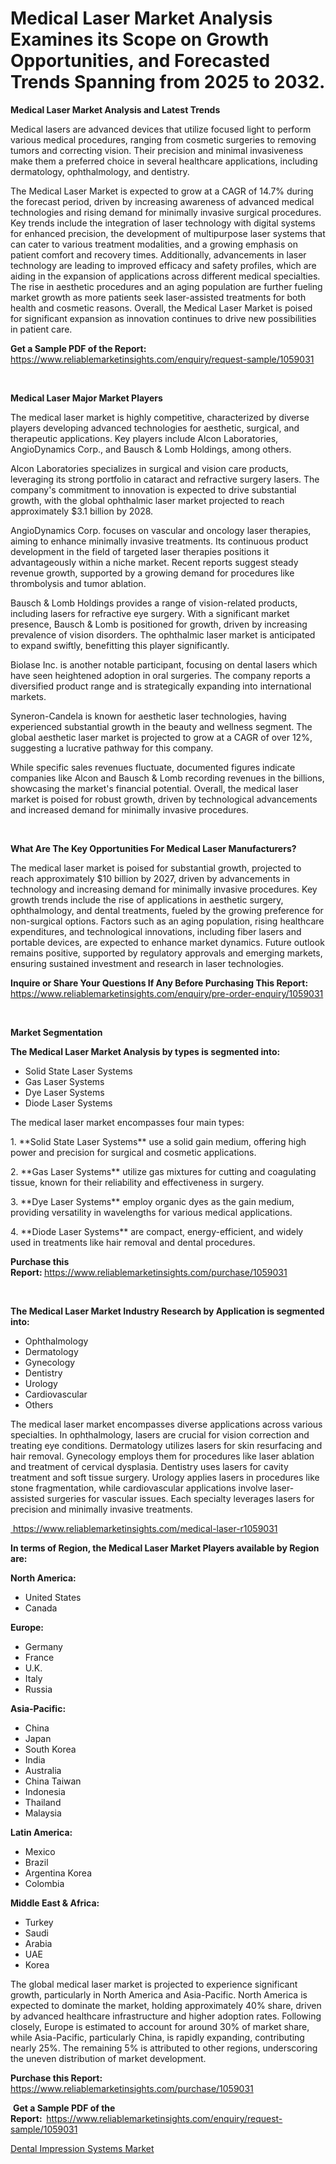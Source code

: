 <p><h1>Medical Laser Market Analysis Examines its Scope on Growth Opportunities, and Forecasted Trends Spanning from 2025 to 2032.</h1></p><p><strong>Medical Laser Market Analysis and Latest Trends</strong></p>
<p><p>Medical lasers are advanced devices that utilize focused light to perform various medical procedures, ranging from cosmetic surgeries to removing tumors and correcting vision. Their precision and minimal invasiveness make them a preferred choice in several healthcare applications, including dermatology, ophthalmology, and dentistry.</p><p>The Medical Laser Market is expected to grow at a CAGR of 14.7% during the forecast period, driven by increasing awareness of advanced medical technologies and rising demand for minimally invasive surgical procedures. Key trends include the integration of laser technology with digital systems for enhanced precision, the development of multipurpose laser systems that can cater to various treatment modalities, and a growing emphasis on patient comfort and recovery times. Additionally, advancements in laser technology are leading to improved efficacy and safety profiles, which are aiding in the expansion of applications across different medical specialties. The rise in aesthetic procedures and an aging population are further fueling market growth as more patients seek laser-assisted treatments for both health and cosmetic reasons. Overall, the Medical Laser Market is poised for significant expansion as innovation continues to drive new possibilities in patient care.</p></p>
<p><strong>Get a Sample PDF of the Report:&nbsp;</strong> <a href="https://www.reliablemarketinsights.com/enquiry/request-sample/1059031?utm_campaign=2483&utm_medium=2&utm_source=Github&utm_content=ia&utm_term=04032025&utm_id=medical-laser">https://www.reliablemarketinsights.com/enquiry/request-sample/1059031</a></p>
<p>&nbsp;</p>
<p><strong>Medical Laser Major Market Players</strong></p>
<p><p>The medical laser market is highly competitive, characterized by diverse players developing advanced technologies for aesthetic, surgical, and therapeutic applications. Key players include Alcon Laboratories, AngioDynamics Corp., and Bausch & Lomb Holdings, among others.</p><p>Alcon Laboratories specializes in surgical and vision care products, leveraging its strong portfolio in cataract and refractive surgery lasers. The company's commitment to innovation is expected to drive substantial growth, with the global ophthalmic laser market projected to reach approximately $3.1 billion by 2028.</p><p>AngioDynamics Corp. focuses on vascular and oncology laser therapies, aiming to enhance minimally invasive treatments. Its continuous product development in the field of targeted laser therapies positions it advantageously within a niche market. Recent reports suggest steady revenue growth, supported by a growing demand for procedures like thrombolysis and tumor ablation.</p><p>Bausch & Lomb Holdings provides a range of vision-related products, including lasers for refractive eye surgery. With a significant market presence, Bausch & Lomb is positioned for growth, driven by increasing prevalence of vision disorders. The ophthalmic laser market is anticipated to expand swiftly, benefitting this player significantly.</p><p>Biolase Inc. is another notable participant, focusing on dental lasers which have seen heightened adoption in oral surgeries. The company reports a diversified product range and is strategically expanding into international markets.</p><p>Syneron-Candela is known for aesthetic laser technologies, having experienced substantial growth in the beauty and wellness segment. The global aesthetic laser market is projected to grow at a CAGR of over 12%, suggesting a lucrative pathway for this company.</p><p>While specific sales revenues fluctuate, documented figures indicate companies like Alcon and Bausch & Lomb recording revenues in the billions, showcasing the market's financial potential. Overall, the medical laser market is poised for robust growth, driven by technological advancements and increased demand for minimally invasive procedures.</p></p>
<p>&nbsp;</p>
<p><strong>What Are The Key Opportunities For Medical Laser Manufacturers?</strong></p>
<p><p>The medical laser market is poised for substantial growth, projected to reach approximately $10 billion by 2027, driven by advancements in technology and increasing demand for minimally invasive procedures. Key growth trends include the rise of applications in aesthetic surgery, ophthalmology, and dental treatments, fueled by the growing preference for non-surgical options. Factors such as an aging population, rising healthcare expenditures, and technological innovations, including fiber lasers and portable devices, are expected to enhance market dynamics. Future outlook remains positive, supported by regulatory approvals and emerging markets, ensuring sustained investment and research in laser technologies.</p></p>
<p><strong>Inquire or Share Your Questions If Any Before Purchasing This Report:</strong> <a href="https://www.reliablemarketinsights.com/enquiry/pre-order-enquiry/1059031?utm_campaign=2483&utm_medium=2&utm_source=Github&utm_content=ia&utm_term=04032025&utm_id=medical-laser">https://www.reliablemarketinsights.com/enquiry/pre-order-enquiry/1059031</a></p>
<p>&nbsp;</p>
<p><strong>Market Segmentation</strong></p>
<p><strong>The Medical Laser Market Analysis by types is segmented into:</strong></p>
<p><ul><li>Solid State Laser Systems</li><li>Gas Laser Systems</li><li>Dye Laser Systems</li><li>Diode Laser Systems</li></ul></p>
<p><p>The medical laser market encompasses four main types: </p><p>1. **Solid State Laser Systems** use a solid gain medium, offering high power and precision for surgical and cosmetic applications. </p><p>2. **Gas Laser Systems** utilize gas mixtures for cutting and coagulating tissue, known for their reliability and effectiveness in surgery. </p><p>3. **Dye Laser Systems** employ organic dyes as the gain medium, providing versatility in wavelengths for various medical applications. </p><p>4. **Diode Laser Systems** are compact, energy-efficient, and widely used in treatments like hair removal and dental procedures.</p></p>
<p><strong>Purchase this Report:&nbsp;</strong><a href="https://www.reliablemarketinsights.com/purchase/1059031?utm_campaign=2483&utm_medium=2&utm_source=Github&utm_content=ia&utm_term=04032025&utm_id=medical-laser">https://www.reliablemarketinsights.com/purchase/1059031</a></p>
<p>&nbsp;</p>
<p><strong>The Medical Laser Market Industry Research by Application is segmented into:</strong></p>
<p><ul><li>Ophthalmology</li><li>Dermatology</li><li>Gynecology</li><li>Dentistry</li><li>Urology</li><li>Cardiovascular</li><li>Others</li></ul></p>
<p><p>The medical laser market encompasses diverse applications across various specialties. In ophthalmology, lasers are crucial for vision correction and treating eye conditions. Dermatology utilizes lasers for skin resurfacing and hair removal. Gynecology employs them for procedures like laser ablation and treatment of cervical dysplasia. Dentistry uses lasers for cavity treatment and soft tissue surgery. Urology applies lasers in procedures like stone fragmentation, while cardiovascular applications involve laser-assisted surgeries for vascular issues. Each specialty leverages lasers for precision and minimally invasive treatments.</p></p>
<p><a href="https://www.reliablemarketinsights.com/medical-laser-r1059031?utm_campaign=2483&utm_medium=2&utm_source=Github&utm_content=ia&utm_term=04032025&utm_id=medical-laser">&nbsp;https://www.reliablemarketinsights.com/medical-laser-r1059031</a></p>
<p><strong>In terms of Region, the Medical Laser Market Players available by Region are:</strong></p>
<p>
    <p> <strong> North America: </strong>
        <ul>
            <li>United States</li>
            <li>Canada</li>
        </ul>
        </p> 
    <p> <strong> Europe: </strong>
        <ul>
            <li>Germany</li>
            <li>France</li>
            <li>U.K.</li>
            <li>Italy</li>
            <li>Russia</li>
        </ul>
        </p> 
    <p> <strong> Asia-Pacific: </strong>
        <ul>
            <li>China</li>
            <li>Japan</li>
            <li>South Korea</li>
            <li>India</li>
            <li>Australia</li>
            <li>China Taiwan</li>
            <li>Indonesia</li>
            <li>Thailand</li>
            <li>Malaysia</li>
        </ul>
        </p> 
    <p> <strong> Latin America: </strong>
        <ul>
            <li>Mexico</li>
            <li>Brazil</li>
            <li>Argentina Korea</li>
            <li>Colombia</li>
        </ul>
        </p> 
    <p> <strong> Middle East & Africa: </strong>
        <ul>
            <li>Turkey</li>
            <li>Saudi</li>
            <li>Arabia</li>
            <li>UAE</li>
            <li>Korea</li>
        </ul>
    </p>
    </p>
<p><p>The global medical laser market is projected to experience significant growth, particularly in North America and Asia-Pacific. North America is expected to dominate the market, holding approximately 40% share, driven by advanced healthcare infrastructure and higher adoption rates. Following closely, Europe is estimated to account for around 30% of market share, while Asia-Pacific, particularly China, is rapidly expanding, contributing nearly 25%. The remaining 5% is attributed to other regions, underscoring the uneven distribution of market development.</p></p>
<p><strong>Purchase this Report: </strong><a href="https://www.reliablemarketinsights.com/purchase/1059031?utm_campaign=2483&utm_medium=2&utm_source=Github&utm_content=ia&utm_term=04032025&utm_id=medical-laser">https://www.reliablemarketinsights.com/purchase/1059031</a></p>
<p>&nbsp;<strong>Get a Sample PDF of the Report:&nbsp;&nbsp;</strong><a href="https://www.reliablemarketinsights.com/enquiry/request-sample/1059031?utm_campaign=2483&utm_medium=2&utm_source=Github&utm_content=ia&utm_term=04032025&utm_id=medical-laser">https://www.reliablemarketinsights.com/enquiry/request-sample/1059031</a></p>
<p><strong></strong></p>
<p><p><a href="https://github.com/ParvinKhatun77/Market-Research-Report-List-1/blob/main/dental-impression-systems-market.md?utm_campaign=2483&utm_medium=2&utm_source=Github&utm_content=ia&utm_term=04032025&utm_id=medical-laser">Dental Impression Systems Market</a></p></p>